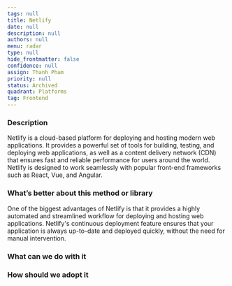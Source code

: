 ```yaml
---
tags: null
title: Netlify
date: null
description: null
authors: null
menu: radar
type: null
hide_frontmatter: false
confidence: null
assign: Thanh Pham
priority: null
status: Archived
quadrant: Platforms
tag: Frontend
---
```


<!-- table_of_contents 6415f538-f209-4402-a1d8-05d522e91fdc -->

### Description
Netlify is a cloud-based platform for deploying and hosting modern web applications. It provides a powerful set of tools for building, testing, and deploying web applications, as well as a content delivery network (CDN) that ensures fast and reliable performance for users around the world. Netlify is designed to work seamlessly with popular front-end frameworks such as React, Vue, and Angular.

### What’s better about this method or library
One of the biggest advantages of Netlify is that it provides a highly automated and streamlined workflow for deploying and hosting web applications. Netlify's continuous deployment feature ensures that your application is always up-to-date and deployed quickly, without the need for manual intervention.

### What can we do with it

### How should we adopt it
<!-- child_database 0d80f402-9776-435a-8490-c4430b966aaf -->
